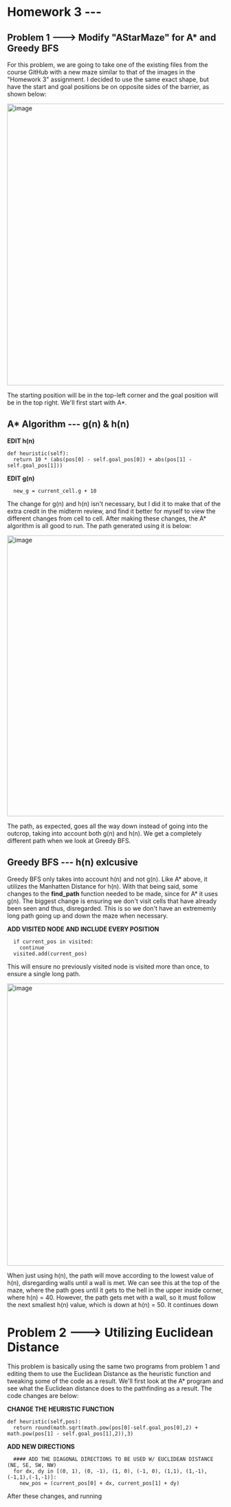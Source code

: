 # Homework 3 ---

## Problem 1 ---> Modify "AStarMaze" for A* and Greedy BFS
For this problem, we are going to take one of the existing files from the course GitHub with a new maze similar to that of the images in the "Homework 3" assignment.
I decided to use the same exact shape, but have the start and goal positions be on opposite sides of the barrier, as shown below:

  <img width="654" height="654" alt="image" src="https://github.com/user-attachments/assets/40b987ff-470a-4931-9483-cadc8a6ed4ff" />

The starting position will be in the top-left corner and the goal position will be in the top right. We'll first start with A*.

## A* Algorithm --- g(n) & h(n)
**EDIT h(n)**
  ```
  def heuristic(self):
    return 10 * (abs(pos[0] - self.goal_pos[0]) + abs(pos[1] - self.goal_pos[1]))
  ```
**EDIT g(n)**
  ```
    new_g = current_cell.g + 10
  ```
The change for g(n) and h(n) isn't necessary, but I did it to make that of the extra credit in the midterm review, and find it better for myself to view the different changes from cell to cell.
After making these changes, the A* algorithm is all good to run. The path generated using it is below:

  <img width="655" height="652" alt="image" src="https://github.com/user-attachments/assets/a404f4a8-4325-4223-b3b3-d9ae62e5e34b" />

The path, as expected, goes all the way down instead of going into the outcrop, taking into account both g(n) and h(n). We get a completely different path when we look at Greedy BFS.

## Greedy BFS --- h(n) exlcusive
Greedy BFS only takes into account h(n) and not g(n). Like A* above, it utilizes the Manhatten Distance for h(n). With that being said, some changes to the **find_path** function needed to be made, since for A* it uses g(n). The biggest change is ensuring we don't visit cells that have already been seen and thus, disregarded. This is so we don't have an extrememly long path going up and down the maze when necessary.

**ADD VISITED NODE AND INCLUDE EVERY POSITION**
  ```
    if current_pos in visited:
      continue
    visited.add(current_pos)
  ```
This will ensure no previously visited node is visited more than once, to ensure a single long path.

  <img width="651" height="655" alt="image" src="https://github.com/user-attachments/assets/4cd43cc5-d5fc-4414-b90d-e653ec9bf8a4" />

When just using h(n), the path will move according to the lowest value of h(n), disregarding walls until a wall is met. We can see this at the top of the maze, where the path goes until it gets to the hell in the upper inside corner, where h(n) = 40. However, the path gets met with a wall, so it must follow the next smallest h(n) value, which is down at h(n) = 50. It continues down 

# Problem 2 ---> Utilizing Euclidean Distance
This problem is basically using the same two programs from problem 1 and editing them to use the Euclidean Distance as the heuristic function and tweaking some of the code as a result. We'll first look at the A* program and see what the Euclidean distance does to the pathfinding as a result. The code changes are below: 

**CHANGE THE HEURISTIC FUNCTION**
  ```
  def heuristic(self,pos):
    return round(math.sqrt(math.pow(pos[0]-self.goal_pos[0],2) + math.pow(pos[1] - self.goal_pos[1],2)),3)
  ```
**ADD NEW DIRECTIONS**
  ```
    #### ADD THE DIAGONAL DIRECTIONS TO BE USED W/ EUCLIDEAN DISTANCE (NE, SE, SW, NW)
    for dx, dy in [(0, 1), (0, -1), (1, 0), (-1, 0), (1,1), (1,-1), (-1,1),(-1,-1)]:
      new_pos = (current_pos[0] + dx, current_pos[1] + dy)
  ```
After these changes, and running 

